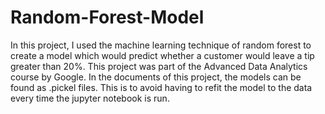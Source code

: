 # Random-Forest-Model
In this project, I used the machine learning technique of random forest to create a model which would predict whether a customer would leave a tip greater than 20%. This project was part of the Advanced Data Analytics course by Google. In the documents of this project, the models can be found as .pickel files. This is to avoid having to refit the model to the data every time the jupyter notebook is run.
